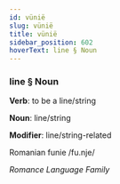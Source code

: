 ```yaml
---
id: vünië
slug: vünië
title: vünië
sidebar_position: 602
hoverText: line § Noun
---
```


### line § Noun

**Verb**: to be a line/string

**Noun**: line/string

**Modifier**: line/string-related

Romanian funie /fu.nje/

*Romance Language Family*